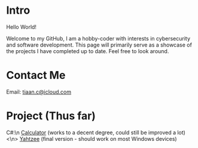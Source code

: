 # Intro
Hello World!

Welcome to my GitHub, I am a hobby-coder with interests in cybersecurity and software development. This page will primarily serve as a showcase of the projects I have completed up to date. Feel free to look around.

# Contact Me
Email: tiaan.c@icloud.com

# Project (Thus far)

C#:\n
[Calculator](https://github.com/tiaan-coetzee/C-Calculator.git) (works to a decent degree, could still be improved a lot)<\n>
[Yahtzee](https://github.com/tiaan-coetzee/Basic-Yahtzee) (final version - should work on most Windows devices)</n>
